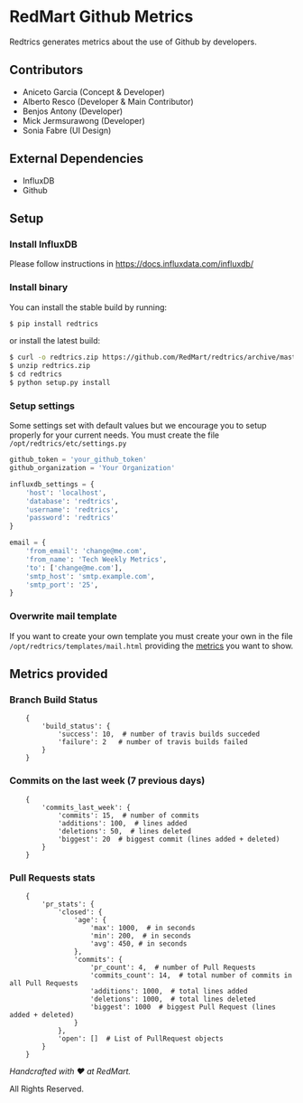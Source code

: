 RedMart Github Metrics
======================

Redtrics generates metrics about the use of Github by developers.

Contributors
------------
- Aniceto Garcia (Concept & Developer)
- Alberto Resco (Developer & Main Contributor)
- Benjos Antony (Developer)
- Mick Jermsurawong (Developer)
- Sonia Fabre (UI Design)

External Dependencies
---------------------
- InfluxDB
- Github

Setup
-----

### Install InfluxDB

Please follow instructions in https://docs.influxdata.com/influxdb/

### Install binary

You can install the stable build by running:

```bash
$ pip install redtrics
```

or install the latest build:

```bash
$ curl -o redtrics.zip https://github.com/RedMart/redtrics/archive/master.zip
$ unzip redtrics.zip
$ cd redtrics
$ python setup.py install
```

### Setup settings

Some settings set with default values but we encourage you to setup properly for your current needs.
You must create the file `/opt/redtrics/etc/settings.py`

```python
github_token = 'your_github_token'
github_organization = 'Your Organization'
```

```python
influxdb_settings = {
    'host': 'localhost',
    'database': 'redtrics',
    'username': 'redtrics',
    'password': 'redtrics'
}
```

```python
email = {
    'from_email': 'change@me.com',
    'from_name': 'Tech Weekly Metrics',
    'to': ['change@me.com'],
    'smtp_host': 'smtp.example.com',
    'smtp_port': '25',
}
```

### Overwrite mail template

If you want to create your own template you must create your own in the file `/opt/redtrics/templates/mail.html` providing the [metrics](#metrics) you want to show.

<a name="metrics"></a>Metrics provided
------------------------------------

### Branch Build Status

```
    {
        'build_status': {
            'success': 10,  # number of travis builds succeded
            'failure': 2   # number of travis builds failed
        }
    }
```


### Commits on the last week (7 previous days)

```
	{
        'commits_last_week': {
            'commits': 15,  # number of commits
            'additions': 100,  # lines added
            'deletions': 50,  # lines deleted
            'biggest': 20  # biggest commit (lines added + deleted)
        }
    }
```

### Pull Requests stats

``` 
    {
        'pr_stats': {
            'closed': {
                'age': {
                    'max': 1000,  # in seconds
                    'min': 200,  # in seconds
                    'avg': 450, # in seconds
                },
                'commits': {
                    'pr_count': 4,  # number of Pull Requests
                    'commits_count': 14,  # total number of commits in all Pull Requests
                    'additions': 1000,  # total lines added
                    'deletions': 1000,  # total lines deleted
                    'biggest': 1000  # biggest Pull Request (lines added + deleted)
                }
            },
            'open': []  # List of PullRequest objects
        }
    }
```


_Handcrafted with ♥ at RedMart._

All Rights Reserved.

